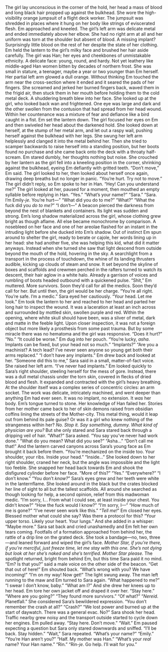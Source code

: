 The girl lay unconscious in the corner of the hold, her head a mass of blood and long black hair propped up against the bulkhead. She wore the high-visibility orange jumpsuit of a flight deck worker. The jumpsuit was shredded in places where it hung on her body like strings of eviscerated flesh. Em approached and kneeled. The girl’s left arm was delicate metal and ended immediately above her elbow. She had no right arm at all and her uniform was torn at the shoulder but absent of blood. A missing implant? Surprisingly little blood on the rest of her despite the state of her clothing.
Em held the lantern to the girl’s milky face and brushed her hair aside carefully. The girl was Han; her eyes and cheekbones of unmistakable ethnicity. A delicate face: young, round, and hardy. Not yet leathery like middle-aged Han women bitten by decades of northern frost. She was small in stature, a teenager, maybe a year or two younger than Em herself. Her partial left arm glowed a dull orange. Without thinking Em touched the arm near the cross-section where it ended and it seared the pads of her fingers.
She screamed and jerked her burned fingers back, waved them in the frigid air, then stuck them in her mouth before holding them to the cold metal deck.
A shuddering breath blew into her face. She looked up at the girl, who looked back wan and frightened. One eye was large and dark and the other swollen from the contusion that had spread from her head wound. Within her countenance was a mixture of fear and defiance like a bird caught in a fist.
Em set the lantern down. The girl focused her eyes on Em and then swiveled her head about the darkened hold. She looked down at herself, at the stump of her metal arm, and let out a raspy wail, pushing herself against the bulkhead with her legs. She swung her left arm helplessly and clanged it into the metal behind her. Then she tried to scamper backwards to raise herself into a standing position, but her boots found no purchase and she came back onto the deck with a throaty half-scream.
Em stared dumbly, her thoughts nothing but noise. She crouched by her lantern as the girl fell into a kneeling position in the corner, shrinking against the bulkhead, eyeing Em defiantly with gritted teeth. 
“Don’t move,” Em said.
The girl looked to her, then looked about herself once again, drawing deep breaths but no longer in panic.
“You’re hurt. Try not to move.”
The girl didn’t reply, so Em spoke to her in Han.
“Hey! Can you understand me?”
The girl looked at her, paused for a moment, then mouthed an empty syllable before replying in Han.
“Yes.”
“What’s your name?”
“Sara.”
“Sara. I’m Emily-*je*. You’re hurt—”
“What did you do to me?”
“What?”
“What the fuck did you *do to me?*”
“I don’t—”
A beacon pierced the darkness from beyond the nest of blankets and containers. Its light was sudden and strong. Em’s long shadow materialized across the girl, whose clothing grew bright as though aflame. All else became monochrome by comparison. A nosebleed on her face and one of her areolae flashed for an instant in the intruding light before she ducked into Em’s shadow. 
Out of instinct Em spun around to shelter the girl, ready to berate or cajole, her words lining up in her head: she had another five, she was helping this kid, what did it matter anyways.
Instead when she turned she saw that light descend from outside beyond the mouth of the hold, hovering in the sky. A searchlight from a transport in the process of touchdown, the whine of its landing thrusters audible, kicking up clouds of steam and snow. It set beyond the skyline of boxes and scaffolds and crewmen perched in the rafters turned to watch its descent, their hair aglow in a white halo. Already a garrison of voices and rumbling of boots headed outbound with a quickened pulse.
“Shit,” Em muttered. More survivors. Soon they’d call for all the medics. Soon they’d call for her. But until then, the girl would be her charge.
“You’re all right. You’re safe. I’m a medic.”
Sara eyed her cautiously.
“Your head. Let me look.”
Em took the lantern to her and reached to her head and parted her long hair to inspect the wound. It was a laceration at least an inch across and surrounded by mottled skin, swollen purple and red. Within the opening, where white skull should have been, was a sliver of metal, dark and matte in the feeble light. Upon closer inspection, it was not a foreign object but more likely a prosthesis from some past trauma. But by some miracle there was no hematoma and the girl was responsive.
“Does it hurt?”
“No.”
“It could be worse.” Em dug into her pouch. “You’re lucky, *asha*. Implants can be fixed, but your head not so much.”
“Implants?”
“Are you a machinist? A tech lead? I’ve never seen anyone so young get both their arms replaced.”
“I don’t have any implants.”
Em drew back and looked at her.
“Someone did this to me,” Sara said in a small, matter-of-fact voice. She raised her left arm. “I’ve never had implants.”
Em looked quickly to Sara’s right shoulder, steeling herself for the mess of gore. Instead, there was a dull metal chassis under the torn skin, covered in flecks of dried blood and flesh. It expanded and contracted with the girl’s heavy breathing. At the shoulder itself was a complex series of concentric circles: an arm socket. The work was delicate, intricately machined, and went deeper than anything Em had ever seen. It was no implant, no extension. It *was* her body.
Em’s tongue turned to stone. Her knowledge of Han failed her. Stories from her mother came back to her of skin demons raised from obsidian coffins lining the streets of the Mother-city. This metal thing, would it leap out from behind its pale guise? Or was it a girl who knew nothing of the strangeness within her? *No. Stop it. Say something, dummy. What kind of physician *are* you?* But she only stared and Sara stared back through a dripping veil of hair.
“What?” Sara asked.
“You say you’ve never had work done.”
“What do you mean? What did you see?”
“Asha...”
“Don’t call me that!”
And the lantern carved canyons across Sara’s young face as Em brought it back before them.
“You’re mechanized on the inside too. Your shoulder, your ribs. Inside your head.”
“Inside...” She looked down to her right shoulder, craned her neck, but the angle was impossible and the light too feeble. She snapped her head back towards Em and shook the disfigured cylinder before her face. “More of this?”
“Yes.”
“Everywhere?”
“I don’t know.”
“You don’t *know?*” Sara’s eyes grew and her teeth were white in the lanternflame. She looked around in the black but the crates blocked her line of sight to all but the tallest scaffolds. All around she searched as though looking for help, a second opinion, relief from this madwoman medic.
“I’m sorry, I... From what I could see, at least inside your chest. You didn’t know?”
“How the fuck would I know?”
“I’m sorry, I—”
“How much of me is gone?”
“I’ve never seen work like this.”
“*Tell me!*”
Em closed her eyes. Blessed mother what could she say? Was there a protocol for this?
“Your upper torso. Likely your heart. Your lungs.” And she added in a whisper: “Maybe more.”
Sara sat back and cried unashamedly and Em felt her own tears coming. Footfalls of a formation approached from behind her, the rattle of a drip line on the grated deck. She took a bandage—no, two, three—and leaned forward and wiped the girl’s face. 
*Mother Star, if you’re there, if you’re merciful, just freeze time, let me stay with this one. She’s not dying but look at her she’s naked and she’s terrified. Mother Star please.*
The spotlight returned, bright from behind Em, but this time Sara paid it no mind.
“Em? Is that you?” said a male voice on the other side of the beacon.
“Get that out of here!” Em shouted back.
“What’s wrong with you? We have incoming!”
“I’m on my way! Now get!”
The light swung away. The man left running to the maw and Em turned to Sara again.
“What happened to me?”
“I swear I don’t know, baby.”
“What am I?” And she drew her knees up to her head. Em tore her own jacket off and draped it over her. 
“Stay here.”
“Where are you going?”
“They found more survivors.”
“Of what?”
“*Nereid.* Planetfall.” She considered Sara’s bewildered expression. “You don’t remember the crash at all?”
“Crash?”
“We lost power and burned up at the start of daywatch. There was a general evac. No?”
Sara shook her head. Traffic nearby grew noisy and the transport outside started to cycle down her engines. Em pulled away.
“Stay here. Don’t move.”
“Wait.”
Em paused expecting a question but Sara only stared downwards and sniffed.
“I’ll be back. Stay hidden.”
“Wait,” Sara repeated. “What’s your name?”
“Emily.”
“You’re Han aren’t you?”
“Half. My mother was Han.”
“What’s your *real* name? Your Han name.”
“Rin.”
“Rin-*je*. Go help. I’ll wait for you.”